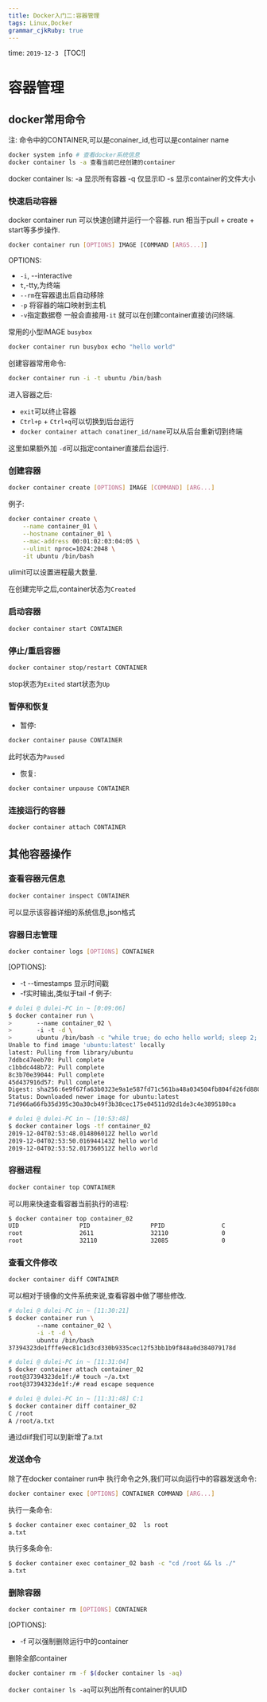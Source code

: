 ```yaml
---
title: Docker入门二:容器管理
tags: Linux,Docker
grammar_cjkRuby: true
---
```

time: `2019-12-3 `
[TOC!]
# 容器管理
## docker常用命令
注: 命令中的CONTAINER,可以是conainer_id,也可以是container name
``` bash
docker system info # 查看docker系统信息
docker container ls -a 查看当前已经创建的container

```
docker container ls:
  -a 显示所有容器
  -q 仅显示ID
  -s 显示container的文件大小


### 快速启动容器
docker container run 可以快速创建并运行一个容器.
run 相当于pull + create + start等多步操作.
```bash
docker container run [OPTIONS] IMAGE [COMMAND [ARGS...]]
```
OPTIONS:
 - `-i`, --interactive
 - `t`,-tty,为终端
 - `--rm`在容器退出后自动移除
 - `-p` 将容器的端口映射到主机
 - `-v`指定数据卷
一般会直接用`-it` 就可以在创建container直接访问终端.

常用的小型IMAGE `busybox`
``` bash
docker container run busybox echo "hello world"
```
创建容器常用命令:

``` bash
docker container run -i -t ubuntu /bin/bash
```
进入容器之后:
- `exit`可以终止容器
- `Ctrl+p` + `Ctrl+q`可以切换到后台运行
- `docker container attach conatiner_id/name`可以从后台重新切到终端

这里如果额外加 `-d`可以指定container直接后台运行.

### 创建容器

``` bash
docker container create [OPTIONS] IMAGE [COMMAND] [ARG...]
```
例子:

``` bash
docker container create \
	--name container_01 \
	--hostname container_01 \
	--mac-address 00:01:02:03:04:05 \
	--ulimit nproc=1024:2048 \
	-it ubuntu /bin/bash
```
ulimit可以设置进程最大数量.

在创建完毕之后,container状态为`Created`

### 启动容器
```bash
docker container start CONTAINER
```
### 停止/重启容器

``` bash
docker container stop/restart CONTAINER
```
stop状态为`Exited`
start状态为`Up`
### 暂停和恢复
- 暂停:
``` bash
docker container pause CONTAINER
```
此时状态为`Paused`
- 恢复:
``` bash
docker container unpause CONTAINER
```
### 连接运行的容器
``` bash
docker container attach CONTAINER
```
## 其他容器操作
### 查看容器元信息
``` bash
docker container inspect CONTAINER
```
可以显示该容器详细的系统信息,json格式
### 容器日志管理

```bash
docker container logs [OPTIONS] CONTAINER
```
[OPTIONS]:
- -t --timestamps 显示时间戳
- -f实时输出,类似于tail -f 
例子: 
```bash
# dulei @ dulei-PC in ~ [0:09:06] 
$ docker container run \            
>       --name container_02 \                       
>       -i -t -d \                                  
>       ubuntu /bin/bash -c "while true; do echo hello world; sleep 2; done"
Unable to find image 'ubuntu:latest' locally
latest: Pulling from library/ubuntu
7ddbc47eeb70: Pull complete 
c1bbdc448b72: Pull complete 
8c3b70e39044: Pull complete 
45d437916d57: Pull complete 
Digest: sha256:6e9f67fa63b0323e9a1e587fd71c561ba48a034504fb804fd26fd8800039835d
Status: Downloaded newer image for ubuntu:latest
71d966a66fb35d395c30a30cb49f3b38cec175e04511d92d1de3c4e3895180ca

# dulei @ dulei-PC in ~ [10:53:48] 
$ docker container logs -tf container_02
2019-12-04T02:53:48.014806012Z hello world
2019-12-04T02:53:50.016944143Z hello world
2019-12-04T02:53:52.017360512Z hello world
```
### 容器进程

``` bash
docker container top CONTAINER
```
可以用来快速查看容器当前执行的进程:
```bash
$ docker container top container_02     
UID                 PID                 PPID                C                   STIME               TTY                 TIME                CMD
root                2611                32110               0                   11:18               pts/0               00:00:00            sleep 2
root                32110               32085               0                   10:53               pts/0               00:00:00            /bin/bash -c while true; do echo hello world; sleep 2; done
```
### 查看文件修改

```bash
docker container diff CONTAINER
```
可以相对于镜像的文件系统来说,查看容器中做了哪些修改.

```bash
# dulei @ dulei-PC in ~ [11:30:21] 
$ docker container run \                
        --name container_02 \
        -i -t -d \
        ubuntu /bin/bash                                                    
37394323de1fffe9ec81c1d3cd330b9335cec12f53bb1b9f848a0d384079178d

# dulei @ dulei-PC in ~ [11:31:04] 
$ docker container attach container_02
root@37394323de1f:/# touch ~/a.txt 
root@37394323de1f:/# read escape sequence

# dulei @ dulei-PC in ~ [11:31:48] C:1
$ docker container diff container_02
C /root
A /root/a.txt

```
通过diif我们可以到新增了a.txt

### 发送命令
除了在docker container run中 执行命令之外,我们可以向运行中的容器发送命令:

``` bash
docker container exec [OPTIONS] CONTAINER COMMAND [ARG...]
```
执行一条命令:
``` bash
$ docker container exec container_02  ls root                          
a.txt
```
执行多条命令:

``` bash
$ docker container exec container_02 bash -c "cd /root && ls ./"             
a.txt
```
### 删除容器

``` bash
docker container rm [OPTIONS] CONTAINER
```
[OPTIONS]:
 - -f 可以强制删除运行中的container

删除全部container

```bash
docker container rm -f $(docker container ls -aq)
```
`docker container ls -aq`可以列出所有container的UUID



